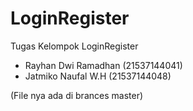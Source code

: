 # LoginRegister

Tugas Kelompok LoginRegister
- Rayhan Dwi Ramadhan (21537144041)
- Jatmiko Naufal W.H (21537144048)

(File nya ada di brances master)

